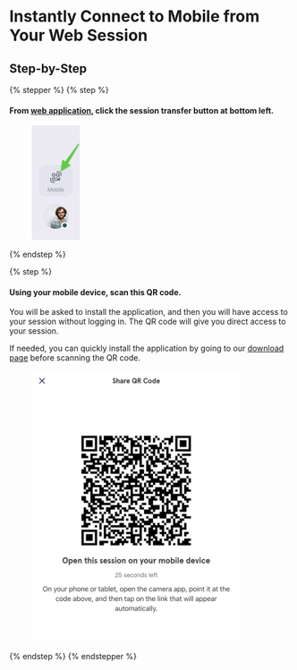 # Instantly Connect to Mobile from Your Web Session

## Step-by-Step

{% stepper %}
{% step %}
#### From [web application](https://app.braver.net/), click the session transfer button at bottom left.

<div align="left"><figure><img src="../../.gitbook/assets/acceder-a-braver-sur-mobile-via-code-qr-partir-de-lapp-web - Step 1.jpeg" alt="" width="86"><figcaption></figcaption></figure></div>
{% endstep %}

{% step %}
#### Using your mobile device, scan this QR code.

You will be asked to install the application, and then you will have access to your session without logging in. The QR code will give you direct access to your session.

If needed, you can quickly install the application by going to our [download page](https://www.braver.net/en/download/) before scanning the QR code.

<div align="left"><figure><img src="../../.gitbook/assets/acceder-a-braver-sur-mobile-via-code-qr-partir-de-lapp-web - Step 2.jpeg" alt="" width="375"><figcaption></figcaption></figure></div>
{% endstep %}
{% endstepper %}
